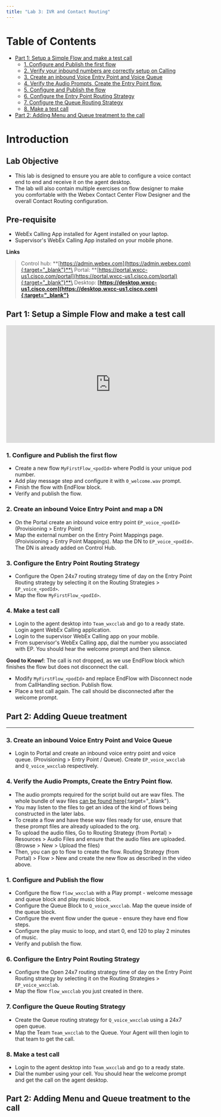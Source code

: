 ```yaml
---
title: "Lab 3: IVR and Contact Routing"
---
```


# Table of Contents
- [Part 1: Setup a Simple Flow and make a test call](#part-1-setup-a-simple-flow-and-make-a-test-call)
  * [1. Configure and Publish the first flow](#1-configure-and-publish-the-flow)
  * [2. Verify your inbound numbers are correctly setup on Calling](#2-verify-your-inbound-numbers-are-correctly-setup-on-calling)
  * [3. Create an inbound Voice Entry Point and Voice Queue](#3-create-an-inbound-voice-entry-point-and-voice-queue)
  * [4. Verify the Audio Prompts, Create the Entry Point flow.](#4-verify-the-audio-prompts-create-the-entry-point-flow)
  * [5. Configure and Publish the flow](#5-configure-and-publish-the-flow)
  * [6. Configure the Entry Point Routing Strategy](#6-configure-the-entry-point-routing-strategy)
  * [7. Configure the Queue Routing Strategy](#7-configure-the-queue-routing-strategy)
  * [8. Make a test call](#8-make-a-test-call)
- [Part 2: Adding Menu and Queue treatment to the call](#part-2-adding-menu-and-queue-treatment-to-the-call)


# Introduction

## Lab Objective

- This lab is designed to ensure you are able to configure a voice contact end to end and receive it on the agent desktop.
- The lab will also contain multiple exercises on flow designer to make you comfortable with the Webex Contact Center Flow Designer and the overall Contact Routing configuration.

## Pre-requisite
- WebEx Calling App installed for Agent installed on your laptop.
- Supervisor's WebEx Calling App installed on your mobile phone.

**Links**
> Control hub: **[https://admin.webex.com](https://admin.webex.com){:target="_blank"}**\
> Portal: **[https://portal.wxcc-us1.cisco.com/portal](https://portal.wxcc-us1.cisco.com/portal){:target="_blank"}**\
> Desktop: **[https://desktop.wxcc-us1.cisco.com](https://desktop.wxcc-us1.cisco.com){:target="_blank"}**


## Part 1: Setup a Simple Flow and make a test call

<iframe width="560" height="315" src="https://www.youtube.com/embed/aCJTdOW4uaE" title="WxCC Lab #3 IVR & Call Routing.1 " frameborder="0" allow="accelerometer; autoplay; clipboard-write; encrypted-media; gyroscope; picture-in-picture" allowfullscreen></iframe>

### 1. Configure and Publish the first flow
- Create a new flow `MyFirstFlow_<podId>` where PodId is your unique pod number.
- Add play message step and configure it with `0_welcome.wav` prompt. 
- Finish the flow with EndFlow block.
- Verify and publish the flow.

### 2. Create an inbound Voice Entry Point and map a DN
- On the Portal create an inbound voice entry point `EP_voice_<podId>` (Provisioning > Entry Point)
- Map the external number on the Entry Point Mappings page. (Proivisioning > Entry Point Mappings). Map the DN to `EP_voice_<podId>`. The DN is already added on Control Hub.

### 3. Configure the Entry Point Routing Strategy
- Configure the Open 24x7 routing strategy time of day on the Entry Point Routing strategy by selecting it on the Routing Strategies > `EP_voice_<podId>`.
- Map the flow `MyFirstFlow_<podId>`.

### 4. Make a test call
- Login to the agent desktop into `Team_wxcclab` and go to a ready state. Login agent WebEx Calling application.
- Login to the supervisor WebEx Calling app on your mobile.
- From supervisor's WebEx Calling app, dial the number you associated with EP. You should hear the welcome prompt and then silence.

**Good to Know!**: The call is not dropped, as we use EndFlow block which finishes the flow but does not disconnect the call.

- Modify `MyFirstFlow_<podId>` and replace EndFlow with Disconnect node from CallHandling section. Publish flow.
- Place a test call again. The call should be disconnected after the welcome prompt.


## Part 2: Adding Queue treatment


-------
### 3. Create an inbound Voice Entry Point and Voice Queue
- Login to Portal and create an inbound voice entry point and voice queue. (Provisioning > Entry Point / Queue). Create `EP_voice_wxcclab` and `Q_voice_wxcclab` respectively.

### 4. Verify the Audio Prompts, Create the Entry Point flow.
- The audio prompts required for the script build out are wav files. The whole bundle of wav files [can be found here](https://cisco.box.com/s/njmhdrho38mbohoqlc7iznkj74bgk7tv){:target="_blank"}.
- You may listen to the files to get an idea of the kind of flows being constructed in the later labs.
- To create a flow and have these wav files ready for use, ensure that these prompt files are already uploaded to the org.
- To upload the audio files, Go to  Routing Strategy (from Portal) > Resources > Audio Files and ensure that the audio files are uploaded. (Browse > New > Upload the files)
- Then, you can go to flow to create the flow. Routing Strategy (from Portal) > Flow > New and create the new flow as described in the video above.


### 1. Configure and Publish the flow
- Configure the flow `flow_wxcclab` with a Play prompt - welcome message and queue block and play music block.
- Configure the Queue Block to `Q_voice_wxcclab`. Map the queue inside of the queue block.
- Configure the event flow under the queue - ensure they have end flow steps.
- Configure the play music to loop, and start 0, end 120 to play 2 minutes of music.
- Verify and publish the flow.

### 6. Configure the Entry Point Routing Strategy
- Configure the Open 24x7 routing strategy time of day on the Entry Point Routing strategy by selecting it on the Routing Strategies > `EP_voice_wxcclab`.
- Map the flow `flow_wxcclab` you just created in there.

### 7. Configure the Queue Routing Strategy
- Create the Queue routing strategy for `Q_voice_wxcclab` using a 24x7 open queue.
- Map the Team `Team_wxcclab` to the Queue. Your Agent will then login to that team to get the call.

### 8. Make a test call
- Login to the agent desktop into `Team_wxcclab` and go to a ready state.
- Dial the number using your cell. You should hear the welcome prompt and get the call on the agent desktop.

## Part 2: Adding Menu and Queue treatment to the call






